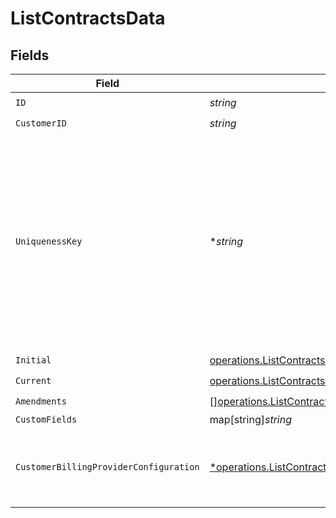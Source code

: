 # ListContractsData


## Fields

| Field                                                                                                                                                                                            | Type                                                                                                                                                                                             | Required                                                                                                                                                                                         | Description                                                                                                                                                                                      |
| ------------------------------------------------------------------------------------------------------------------------------------------------------------------------------------------------ | ------------------------------------------------------------------------------------------------------------------------------------------------------------------------------------------------ | ------------------------------------------------------------------------------------------------------------------------------------------------------------------------------------------------ | ------------------------------------------------------------------------------------------------------------------------------------------------------------------------------------------------ |
| `ID`                                                                                                                                                                                             | *string*                                                                                                                                                                                         | :heavy_check_mark:                                                                                                                                                                               | N/A                                                                                                                                                                                              |
| `CustomerID`                                                                                                                                                                                     | *string*                                                                                                                                                                                         | :heavy_check_mark:                                                                                                                                                                               | N/A                                                                                                                                                                                              |
| `UniquenessKey`                                                                                                                                                                                  | **string*                                                                                                                                                                                        | :heavy_minus_sign:                                                                                                                                                                               | Prevents the creation of duplicates. If a request to create a record is made with a previously used uniqueness key, a new record will not be created and the request will fail with a 409 error. |
| `Initial`                                                                                                                                                                                        | [operations.ListContractsInitial](../../models/operations/listcontractsinitial.md)                                                                                                               | :heavy_check_mark:                                                                                                                                                                               | N/A                                                                                                                                                                                              |
| `Current`                                                                                                                                                                                        | [operations.ListContractsCurrent](../../models/operations/listcontractscurrent.md)                                                                                                               | :heavy_check_mark:                                                                                                                                                                               | N/A                                                                                                                                                                                              |
| `Amendments`                                                                                                                                                                                     | [][operations.ListContractsAmendments](../../models/operations/listcontractsamendments.md)                                                                                                       | :heavy_check_mark:                                                                                                                                                                               | N/A                                                                                                                                                                                              |
| `CustomFields`                                                                                                                                                                                   | map[string]*string*                                                                                                                                                                              | :heavy_minus_sign:                                                                                                                                                                               | N/A                                                                                                                                                                                              |
| `CustomerBillingProviderConfiguration`                                                                                                                                                           | [*operations.ListContractsCustomerBillingProviderConfiguration](../../models/operations/listcontractscustomerbillingproviderconfiguration.md)                                                    | :heavy_minus_sign:                                                                                                                                                                               | This field's availability is dependent on your client's configuration.                                                                                                                           |